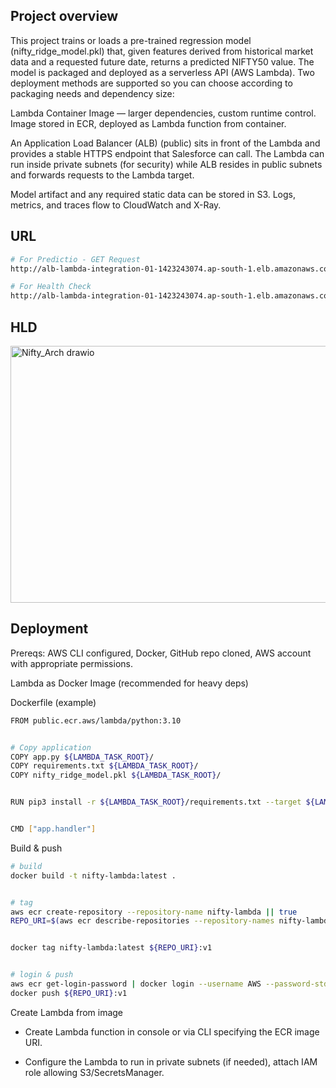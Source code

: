 ## Project overview

This project trains or loads a pre-trained regression model (nifty_ridge_model.pkl) that, given features derived from historical market data and a requested future date, returns a predicted NIFTY50 value. The model is packaged and deployed as a serverless API (AWS Lambda). Two deployment methods are supported so you can choose according to packaging needs and dependency size:

Lambda Container Image — larger dependencies, custom runtime control. Image stored in ECR, deployed as Lambda function from container.

An Application Load Balancer (ALB) (public) sits in front of the Lambda and provides a stable HTTPS endpoint that Salesforce can call. The Lambda can run inside private subnets (for security) while ALB resides in public subnets and forwards requests to the Lambda target.

Model artifact and any required static data can be stored in S3. Logs, metrics, and traces flow to CloudWatch and X-Ray.

## URL

```bash
# For Predictio - GET Request
http://alb-lambda-integration-01-1423243074.ap-south-1.elb.amazonaws.com/predict

# For Health Check
http://alb-lambda-integration-01-1423243074.ap-south-1.elb.amazonaws.com
```

## HLD

<img width="831" height="411" alt="Nifty_Arch drawio" src="https://github.com/user-attachments/assets/7bcecd80-431a-4003-acdc-2acd7fabc8f2" />


## Deployment

Prereqs: AWS CLI configured, Docker, GitHub repo cloned, AWS account with appropriate permissions.

Lambda as Docker Image (recommended for heavy deps)

Dockerfile (example)

```bash
FROM public.ecr.aws/lambda/python:3.10


# Copy application
COPY app.py ${LAMBDA_TASK_ROOT}/
COPY requirements.txt ${LAMBDA_TASK_ROOT}/
COPY nifty_ridge_model.pkl ${LAMBDA_TASK_ROOT}/


RUN pip3 install -r ${LAMBDA_TASK_ROOT}/requirements.txt --target ${LAMBDA_TASK_ROOT}


CMD ["app.handler"]
```

Build & push

```bash
# build
docker build -t nifty-lambda:latest .


# tag
aws ecr create-repository --repository-name nifty-lambda || true
REPO_URI=$(aws ecr describe-repositories --repository-names nifty-lambda --query 'repositories[0].repositoryUri' --output text)


docker tag nifty-lambda:latest ${REPO_URI}:v1


# login & push
aws ecr get-login-password | docker login --username AWS --password-stdin ${REPO_URI}
docker push ${REPO_URI}:v1
```
Create Lambda from image

+ Create Lambda function in console or via CLI specifying the ECR image URI.

+ Configure the Lambda to run in private subnets (if needed), attach IAM role allowing S3/SecretsManager.
